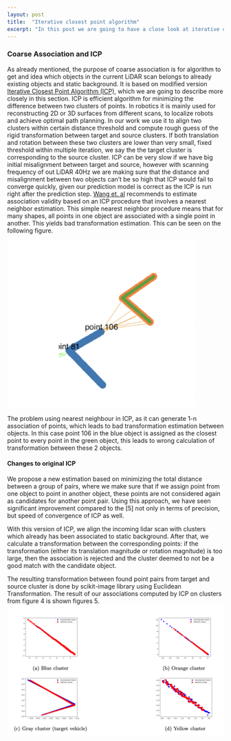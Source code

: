 ```yaml
---
layout: post
title:  "Iterative closest point algorithm"
excerpt: "In this post we are going to have a close look at iterative closest point algorithm (ICP) as it's important part of the implementation of the paper Model-Free Detection and Tracking of Dynamic Objects with 2D LiDAR by Dominic Zeng Wang"
---
```


### Coarse Association and ICP
As already mentioned, the purpose of coarse association is for algorithm to get and idea which objects in the current LiDAR scan belongs to already existing objects and static background. It is based on modified version [Iterative Closest Point Algorithm (ICP)](https://ieeexplore.ieee.org/document/121791), which we are going to describe more closely in this section.
ICP is efficient algorithm for minimizing the difference between two clusters of points. In robotics it is mainly used for reconstructing 2D or 3D surfaces from different scans, to localize robots and achieve optimal path planning. In our work we use it to align two clusters within certain distance threshold and compute rough guess of the rigid transformation between target and source clusters. If both translation and rotation between these two clusters are lower than very small, fixed threshold within multiple iteration, we say the the target cluster is corresponding to the source cluster. ICP can be very slow if we have big initial misalignment between target and source, however with scanning frequency of out LiDAR 40Hz we are making sure that the distance and misalignment between two objects can’t be so high that ICP would fail to converge quickly, given our prediction model is correct as the ICP is run right after the prediction step. [Wang et. al](https://www.robots.ox.ac.uk/~mobile/Papers/2015IJRR_wang.pdf) recommends to estimate association validity based on an ICP procedure that involves a nearest neighbor estimation. This simple nearest neighbor procedure means that for many shapes, all points in one object are associated with a single point in another. This yields bad transformation estimation. This can be seen on the following figure.

![icp_problem](/assets/icp_problem.png)

The problem using nearest neighbour in ICP, as it can generate 1-n association of points, which leads to bad transformation estimation between objects. In this case point 106 in the blue object is assigned as the closest point to every point in the green object, this leads to wrong calculation of transformation between these 2 objects.

#### Changes to original ICP
We propose a new estimation based on minimizing the total distance between a group of pairs, where we make sure that if we assign point from one object to point in another object, these points are not considered again as candidates for another point pair. Using this approach, we have seen significant improvement compared to the [5] not only in terms of precision, but speed of convergence of ICP as well.

With this version of ICP, we align the incoming lidar scan with clusters which already has been associated to static background. After that, we calculate a transformation between the corresponding points: if the transformation (either its translation magnitude or rotation magnitude) is too large, then the association is rejected and the cluster deemed to not be a good match with the candidate object.

The resulting transformation between found point pairs from target and source cluster is done by scikit-image library using Euclidean Transformation. The result of our associations computed by ICP on clusters from figure 4 is shown figures 5.
![coarse_association_results](/assets/coarse_association_results.png)
